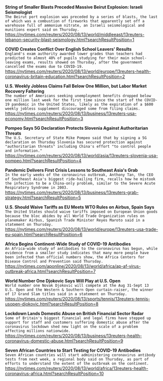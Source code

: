 **String of Smaller Blasts Preceded Massive Beirut Explosion: Israeli Seismologist**\
`The Beirut port explosion was preceded by a series of blasts, the last of which was a combustion of fireworks that apparently set off a warehouse full of ammonium nitrate, an Israeli seismological and munitions expert said on Thursday. `\
https://nytimes.com/reuters/2020/08/13/world/middleeast/13reuters-lebanon-security-blast-seismology.html?searchResultPosition=1

**COVID Creates Conflict Over English School Leavers' Results**\
`England's exam authority awarded lower grades than teachers had predicted to almost 40% of pupils studying for their main school-leaving exams, results showed on Thursday, after the government cancelled the exams due to COVID-19.`\
https://nytimes.com/reuters/2020/08/13/world/europe/13reuters-health-coronavirus-britain-education.html?searchResultPosition=2

**U.S. Weekly Jobless Claims Fall Below One Million, but Labor Market Recovery Faltering**\
`The number of Americans seeking unemployment benefits dropped below one million last week for the first time since the start of the COVID-19 pandemic in the United States, likely as the expiration of a $600 weekly jobless supplement discouraged some from filing claims.`\
https://nytimes.com/reuters/2020/08/13/business/13reuters-usa-economy.html?searchResultPosition=3

**Pompeo Says 5G Declaration Protects Slovenia Against Authoritarian Threats**\
`The U.S. Secretary of State Mike Pompeo said that by signing a 5G declaration on Thursday Slovenia has secured protection against "authoritarian threats" including China's effort "to control people and information."`\
https://nytimes.com/reuters/2020/08/13/world/asia/13reuters-slovenia-usa-pompeo.html?searchResultPosition=4

**Pandemic Delivers First Crisis Lessons to Southeast Asia's Grab**\
`In the early weeks of the coronavirus outbreak, Anthony Tan, the CEO of Southeast Asia's biggest ride-hailing firm, recalls how he mistook the infection to be a China-only problem, similar to the Severe Acute Respiratory Syndrome in 2003.`\
https://nytimes.com/reuters/2020/08/13/business/13reuters-grab-strategy.html?searchResultPosition=5

**U.S. Should Waive Tariffs as EU Meets WTO Rules on Airbus, Spain Says**\
`The United States should waive tariffs imposed on European Union goods because the bloc abides by all World Trade Organization rules on planemaker Airbus, Spanish Trade Minister Reyes Maroto said in a statement on Thursday.`\
https://nytimes.com/reuters/2020/08/13/world/europe/13reuters-usa-trade-eu-spain.html?searchResultPosition=6

**Africa Begins Continent-Wide Study of COVID-19 Antibodies**\
`An Africa-wide study of antibodies to the coronavirus has begun, while evidence from a smaller study indicates that many more people have been infected than official numbers show, the Africa Centers for Disease Control and Prevention said Thursday.`\
https://nytimes.com/aponline/2020/08/13/world/africa/ap-af-virus-outbreak-africa.html?searchResultPosition=7

**World Number One Djokovic Says Will Play at U.S. Open**\
`World number one Novak Djokovic will compete at the Aug 31-Sept 13 U.S. Open and the Western & Southern Open curtain-raiser, the winner of 17 Grand Slam titles said in a statement on Thursday.`\
https://nytimes.com/reuters/2020/08/13/sports/tennis/13reuters-tennis-usopen-djokovic.html?searchResultPosition=8

**Lockdown Lands Domestic Abuse on British Financial Sector Radar**\
`Some of Britain's biggest financial and legal firms have stepped up support for staff and customers suffering domestic abuse after the coronavirus lockdown shed new light on the scale of a problem affecting millions nationwide.`\
https://nytimes.com/reuters/2020/08/13/business/13reuters-health-coronavirus-domestic-abuse.html?searchResultPosition=9

**Seven African Countries to Start Testing for COVID-19 Antibodies**\
`Seven African countries will start administering coronavirus antibody tests from next week, a regional body said on Thursday, as part of efforts to understand the extent of the outbreak on the continent. `\
https://nytimes.com/reuters/2020/08/13/world/africa/13reuters-health-coronavirus-africa.html?searchResultPosition=10

